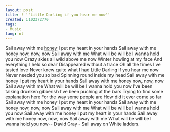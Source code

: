 ```yaml
---
layout: post
title: ! '"Little Darling if you hear me now"'
created: 1102372770
tags:
- Music
lang: nl
---
```

 Sail away with me [honey](http://www.chiquechick.com) I put my heart in your hands Sail away with me honey now, now, now Sail away with me What will be will be I wanna hold you now Crazy skies all wild above me now Winter howling at my face And everything I held so dear Disappeared without a trace Oh all the times I've tasted love Never knew quite what I had Little Darling if you hear me now Never needed you so bad Spinning round inside my head  Sail away with me honey I put my heart in your hands Sail away with me honey now, now, now Sail away with me What will be will be I wanna hold you now  I've been talking drunken gibberish I've been puching at the bars Trying to find some explanation here For the way some people are How did it ever come so far  Sail away with me honey I put my heart in your hands Sail away with me honey now, now, now Sail away with me What will be will be I wanna hold you now Sail away with me honey I put my heart in your hands Sail away with me honey now, now, now Sail away with me What will be will be I wanna hold you now-- David Gray - Sail away on White ladders.

